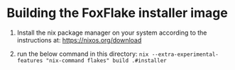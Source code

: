 # Building the FoxFlake installer image

1. Install the nix package manager on your system according to the instructions at:
https://nixos.org/download

2. run the below command in this directory:
`nix --extra-experimental-features "nix-command flakes" build .#installer`

